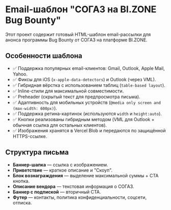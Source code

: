 # Email-шаблон "СОГАЗ на BI.ZONE Bug Bounty"

Этот проект содержит готовый HTML-шаблон email-рассылки для анонса программы Bug Bounty от СОГАЗ на платформе BI.ZONE.

## Особенности шаблона
- ✅ Поддержка популярных email-клиентов: Gmail, Outlook, Apple Mail, Yahoo.
- ✅ Фиксы для iOS (`x-apple-data-detectors`) и Outlook (через VML).
- ✅ Гибридная вёрстка с использованием таблиц (`table-based layout`).
- ✅ Inline-стили для максимальной совместимости.
- ✅ Preheader (скрытый текст для предпросмотра письма).
- ✅ Адаптивность для мобильных устройств (`@media only screen and (max-width: 600px)`).
- ✅ Поддержка ретина-картинок (используются `width` и `height:auto`).
- ✅ Кнопки реализованы гибридным методом (VML для Outlook + обычная ссылка для остальных клиентов).
- ✅ Изображения хранятся в Vercel Blob и передаются по защищённой HTTPS-ссылке.

## Структура письма
- **Баннер-шапка** — ссылка с изображением.
- **Приветствие** — краткое описание и "Скоуп".
- **Блок вознаграждения** — выделение максимальной суммы + CTA кнопка.
- **Описание вендора** — текстовая информация о СОГАЗ.
- **Баннер с подпиской** — вторичный CTA.
- **Футер** — контакты, политика конфиденциальности, соцсети, отписка.
